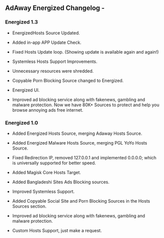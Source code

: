 ## AdAway Energized Changelog -

### Energized 1.3

- EnergizedHosts Source Updated.

- Added in-app APP Update Check.
  
- Fixed Hosts Update loop. (Showing update is available again and again!)
 
- Systemless Hosts Support Improvements.
 
- Unnecessary resources were shredded.
 
- Copyable Porn Blocking Source changed to Energized.
 
- Energized UI.
 
- Improved ad blocking service along with fakenews, gambling and malware protection. Now we have 80K+ Sources to protect and help you browse annoying ads free internet.

### Energized 1.0

 - Added Energized Hosts Source, merging Adaway Hosts Source.
 
 - Added Energized Malware Hosts Source, merging PGL YoYo Hosts Source.
 
 - Fixed Redirection IP, removed 127.0.0.1 and implemented 0.0.0.0; which is universally supported for better speed.
 
 - Added Magisk Core Hosts Target.
 
 - Added Bangladeshi Sites Ads Blocking sources.
 
 - Improved Systemless Support.
 
 - Added Copyable Social Site and Porn Blocking Sources in the Hosts Sources section.
 
 - Improved ad blocking service along with fakenews, gambling and malware protection.
 
 - Custom Hosts Support, just make a request.
